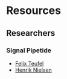 # Resources
## Researchers
### Signal Pipetide 
- [Felix Teufel](https://fteufel.github.io/publications/)
- [Henrik Nielsen](https://scholar.google.com/citations?user=VRZ7kZQAAAAJ&hl=en)
